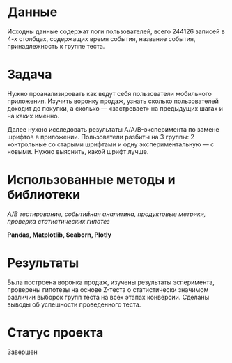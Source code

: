 # Данные
Исходны данные содержат логи пользователей, всего 244126 записей в 4-х столбцах, содержащих время события, название события, принадлежность к группе теста.

# Задача
Нужно проанализировать как ведут себя пользователи мобильного приложения. Изучить воронку продаж, узнать сколько пользователей доходит до покупки, а сколько — «застревает» на предыдущих шагах и на каких именно.

Далее нужно исследовать результаты A/A/B-эксперимента по замене шрифтов в приложении. Пользователи разбиты на 3 группы: 2 контрольные со старыми шрифтами и одну экспериментальную — с новыми. Нужно выяснить, какой шрифт лучше.

# Использованные методы и библиотеки
*A/B тестирование, событийная аналитика, продуктовые метрики, проверка статистических гипотез*

**Pandas, Matplotlib, Seaborn, Plotly**

# Результаты
Была построена воронка продаж, изучены результаты эсперимента, проверены гипотезы на основе Z-теста о статистически значимом различии выборок групп теста на всех этапах конверсии. Сделаны выводы об успешности проведенного теста.

# Статус проекта
Завершен
